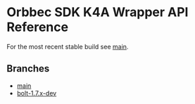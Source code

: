 # Orbbec SDK K4A Wrapper API Reference

For the most recent stable build see [main](https://orbbec.github.io/docs/OrbbecSDK_K4A_Wrapper/main/).

## Branches

* [main](https://orbbec.github.io/docs/OrbbecSDK_K4A_Wrapper/main/)
* [bolt-1.7.x-dev](https://orbbec.github.io/docs/OrbbecSDK_K4A_Wrapper/bolt-1.7.x-dev/)